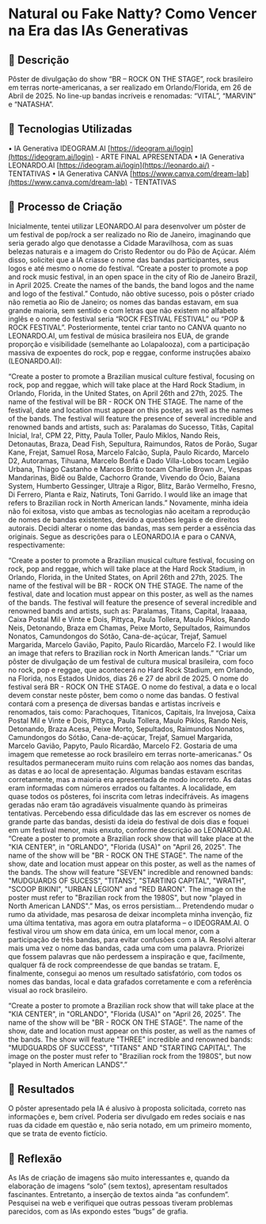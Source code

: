 # Natural ou Fake Natty? Como Vencer na Era das IAs Generativas


## 📒 Descrição
Pôster de divulgação do show “BR – ROCK ON THE STAGE”, rock brasileiro em terras norte-americanas, a ser realizado em Orlando/Florida, em 26 de Abril de 2025. No line-up bandas incríveis e renomadas: “VITAL”, “MARVIN” e “NATASHA”.

## 🤖 Tecnologias Utilizadas
•	IA Generativa IDEOGRAM.AI [https://ideogram.ai/login](https://ideogram.ai/login) - ARTE FINAL APRESENTADA
• IA Generativa LEONARDO.AI [https://ideogram.ai/login](https://leonardo.ai/) - TENTATIVAS
• IA Generativa CANVA [https://www.canva.com/dream-lab](https://www.canva.com/dream-lab) - TENTATIVAS

## 🧐 Processo de Criação
Inicialmente, tentei utilizar LEONARDO.AI para desenvolver um pôster de um festival de pop/rock a ser realizado no Rio de Janeiro, imaginando que seria gerado algo que denotasse a Cidade Maravilhosa, com as suas belezas naturais e a imagem do Cristo Redentor ou do Pão de Açúcar. Além disso, solicitei que a IA criasse o nome das bandas participantes, seus logos e até mesmo o nome do festival.
“Create a poster to promote a pop and rock music festival, in an open space in the city of Rio de Janeiro Brazil, in April 2025. Create the names of the bands, the band logos and the name and logo of the festival.”
Contudo, não obtive sucesso, pois o pôster criado não remetia ao Rio de Janeiro; os nomes das bandas estavam, em sua grande maioria, sem sentido e com letras que não existem no alfabeto inglês e o nome do festival seria “ROCK FESTIVAL FESTIVAL” ou “POP & ROCK FESTIVAL”.
Posteriormente, tentei criar tanto no CANVA quanto no LEONARDO.AI, um festival de música brasileira nos EUA, de grande proporção e visibilidade (semelhante ao Lolapalooza), com a participação massiva de expoentes do rock, pop e reggae, conforme instruções abaixo (LEONARDO.AI):

“Create a poster to promote a Brazilian musical culture festival, focusing on rock, pop and reggae, which will take place at the Hard Rock Stadium, in Orlando, Florida, in the United States, on April 26th and 27th, 2025. The name of the festival will be BR - ROCK ON THE STAGE. The name of the festival, date and location must appear on this poster, as well as the names of the bands. 
The festival will feature the presence of several incredible and renowned bands and artists, such as: Paralamas do Sucesso, Titãs, Capital Inicial, Ira!, CPM 22, Pitty, Paula Toller, Paulo Miklos, Nando Reis, Detonautas, Braza, Dead Fish, Sepultura, Raimundos, Ratos de Porão, Sugar Kane, Frejat, Samuel Rosa, Marcelo Falcão, Supla, Paulo Ricardo, Marcelo D2, Autoramas, Tihuana, Marcelo Bonfá e Dado Villa-Lobos tocam Legião Urbana, Thiago Castanho e Marcos Britto tocam Charlie Brown Jr., Vespas Mandarinas, Bidê ou Balde, Cachorro Grande, Vivendo do Ócio, Baiana System, Humberto Gessinger, Ultraje a Rigor, Blitz, Barão Vermelho, Fresno, Di Ferrero, Planta e Raiz, Natiruts, Toni Garrido.
I would like an image that refers to Brazilian rock in North American lands.”
Novamente, minha ideia não foi exitosa, visto que ambas as tecnologias não aceitam a reprodução de nomes de bandas existentes, devido a questões legais e de direitos autorais.
Decidi alterar o nome das bandas, mas sem perder a essência das originais. Segue as descrições para o LEONARDO.IA  e para o CANVA, respectivamente:

“Create a poster to promote a Brazilian musical culture festival, focusing on rock, pop and reggae, which will take place at the Hard Rock Stadium, in Orlando, Florida, in the United States, on April 26th and 27th, 2025. The name of the festival will be BR - ROCK ON THE STAGE. The name of the festival, date and location must appear on this poster, as well as the names of the bands. The festival will feature the presence of several incredible and renowned bands and artists, such as: Paralamas, Titans, Capital, Iraaaaa, Caixa Postal Mil e Vinte e Dois, Pittyca, Paula Tollera, Maulo Piklos, Rando Neis, Detonando, Braza em Chamas, Peixe Morto, Sepultados, Raimundos Nonatos, Camundongos do Sótão, Cana-de-açúcar, Trejaf, Samuel Margarida, Marcelo Gavião, Papito, Paulo Ricardão, Marcelo F2. I would like an image that refers to Brazilian rock in North American lands.”
“Criar um pôster de divulgação de um festival de cultura musical brasileira, com foco no rock, pop e reggae, que acontecerá no Hard Rock Stadium, em Orlando, na Florida, nos Estados Unidos, dias 26 e 27 de abril de 2025. O nome do festival será BR - ROCK ON THE STAGE. O nome do festival, a data e o local devem constar neste pôster, bem como o nome das bandas. 
O festival contará com a presença de diversas bandas e artistas incríveis e renomados, tais como: Parachoques, Titanicos, Capitais, Ira Invejosa, Caixa Postal Mil e Vinte e Dois, Pittyca, Paula Tollera, Maulo Piklos, Rando Neis, Detonando, Braza Acesa, Peixe Morto, Sepultados, Raimundos Nonatos, Camundongos do Sótão, Cana-de-açúcar, Trejaf, Samuel Margarida, Marcelo Gavião, Papyto, Paulo Ricardão, Marcelo F2. 
Gostaria de uma imagem que remetesse ao rock brasileiro em terras norte-americanas.”
Os resultados permaneceram muito ruins com relação aos nomes das bandas, as datas e ao local de apresentação. Algumas bandas estavam escritas corretamente, mas a maioria era apresentada de modo incorreto. As datas eram informadas com números errados ou faltantes. A localidade, em quase todos os pôsteres, foi inscrita com letras indecifráveis. As imagens geradas não eram tão agradáveis visualmente quando às primeiras tentativas.
Percebendo essa dificuldade das Ias em escrever os nomes de grande parte das bandas, desisti da ideia do festival de dois dias e foquei em um festival menor, mais enxuto, conforme descrição ao LEONARDO.AI.
“Create a poster to promote a Brazilian rock show that will take place at the "KIA CENTER", in "ORLANDO", "Florida (USA)" on "April 26, 2025". The name of the show will be "BR - ROCK ON THE STAGE". The name of the show, date and location must appear on this poster, as well as the names of the bands. The show will feature "SEVEN" incredible and renowned bands: "MUDGUARDS OF SUCESS", "TITANS", "STARTING CAPITAL", "WRATH", "SCOOP BIKINI", "URBAN LEGION" and "RED BARON". The image on the poster must refer to "Brazilian rock from the 1980S", but now "played in North American LANDS".” 
Mas, os erros persistiam...
Pretendendo mudar o rumo da atividade, mas pesarosa de deixar incompleta minha invenção, fiz uma última tentativa, mas agora em outra plataforma – o IDEOGRAM.AI. O festival virou um show em data única, em um local menor, com a participação de três bandas, para evitar confusões com a IA. Resolvi alterar mais uma vez o nome das bandas, cada uma com uma palavra. Priorizei que fossem palavras que não perdessem a inspiração e que, facilmente, qualquer fã de rock compreendesse de que bandas se tratam. E, finalmente, consegui ao menos um resultado satisfatório, com todos os nomes das bandas, local e data grafados corretamente e com a referência visual ao rock brasileiro.

“Create a poster to promote a Brazilian rock show that will take place at the "KIA CENTER", in "ORLANDO", "Florida (USA)" on "April 26, 2025". The name of the show will be "BR - ROCK ON THE STAGE". The name of the show, date and location must appear on this poster, as well as the names of the bands. The show will feature "THREE" incredible and renowned bands: "MUDGUARDS OF SUCCESS", "TITANS" AND "STARTING CAPITAL". 
 The image on the poster must refer to "Brazilian rock from the 1980S", but now "played in North American LANDS".”


## 🚀 Resultados
O pôster apresentado pela IA é alusivo à proposta solicitada, correto nas informações e, bem crível. Poderia ser divulgado em redes sociais e nas ruas da cidade em questão e, não seria notado, em um primeiro momento, que se trata de evento fictício.

## 💭 Reflexão
As IAs de criação de imagens são muito interessantes e, quando da elaboração de imagens “solo” (sem textos), apresentam resultados fascinantes. Entretanto, a inserção de textos ainda “as confundem”. Pesquisei na web e verifiquei que outras pessoas tiveram problemas parecidos, com as IAs expondo estes “bugs” de grafia.

